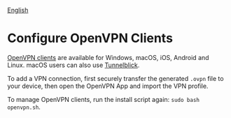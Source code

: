 [English](clients.md)

# Configure OpenVPN Clients

[OpenVPN clients](https://openvpn.net/vpn-client/) are available for Windows, macOS, iOS, Android and Linux. macOS users can also use [Tunnelblick](https://tunnelblick.net).

To add a VPN connection, first securely transfer the generated `.ovpn` file to your device, then open the OpenVPN App and import the VPN profile.

To manage OpenVPN clients, run the install script again: `sudo bash openvpn.sh`.

